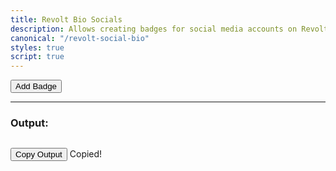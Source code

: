 ```yaml
---
title: Revolt Bio Socials
description: Allows creating badges for social media accounts on Revolt profiles.
canonical: "/revolt-social-bio"
styles: true
script: true
---
```


<div id="badge-list"></div>

<button id="add-badge" class="badge-button add">Add Badge</button>

<hr>

<div class="badge-preview">
    <h3>Output:</h3>
    <pre class="badge-code" id="badge-output"></pre>
    <button id="copy-markdown" class="copy-button">Copy Output</button>
    <span id="copy-success" class="success-message">Copied!</span>
</div>
